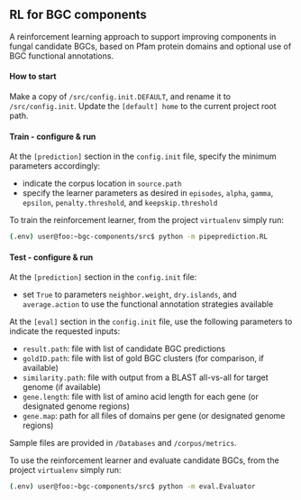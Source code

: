 ## **RL for BGC components**
A reinforcement learning approach to support improving components in fungal candidate BGCs, based on Pfam protein domains and optional use of BGC functional annotations.

#### **How to start**

Make a copy of `/src/config.init.DEFAULT`, and rename it to `/src/config.init`. Update the `[default] home` to the current project root path.

#### **Train - configure & run**

At the `[prediction]` section  in the `config.init` file, specify the minimum parameters accordingly:
- indicate the corpus location in `source.path`
- specify the learner parameters as desired in `episodes`, `alpha`, `gamma`, `epsilon`, `penalty.threshold`, and `keepskip.threshold` 


To train the reinforcement learner, from the project `virtualenv` simply run:

```bash
(.env) user@foo:~bgc-components/src$ python -m pipeprediction.RL
```


#### **Test - configure & run**

At the `[prediction]` section  in the `config.init` file: 
- set `True` to parameters `neighbor.weight`, `dry.islands`, and `average.action`  to use the functional annotation strategies available

At the `[eval]` section  in the `config.init` file, use the following parameters to indicate the requested inputs: 
- `result.path`: file with list of candidate BGC predictions 
- `goldID.path`: file with list of gold BGC clusters (for comparison, if available)
- `similarity.path`: file with output from a BLAST all-vs-all for target genome (if available)
- `gene.length`: file with list of amino acid length for each gene (or designated genome regions)
- `gene.map`: path for all files of domains per gene (or designated genome regions)

Sample files are provided in `/Databases` and `/corpus/metrics`.

To use the reinforcement learner and evaluate candidate BGCs, from the project `virtualenv` simply run:

```bash
(.env) user@foo:~bgc-components/src$ python -m eval.Evaluator
```
